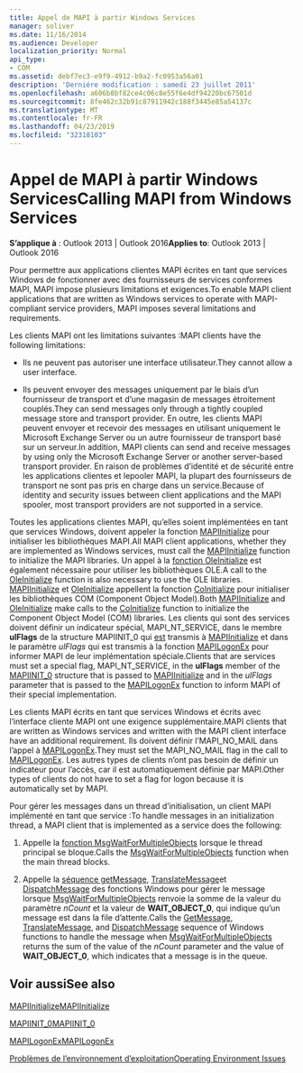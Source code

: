 ```yaml
---
title: Appel de MAPI à partir Windows Services
manager: soliver
ms.date: 11/16/2014
ms.audience: Developer
localization_priority: Normal
api_type:
- COM
ms.assetid: debf7ec3-e9f9-4912-b9a2-fc0953a56a01
description: 'Derniére modification : samedi 23 juillet 2011'
ms.openlocfilehash: a606b8bf82ce4c06c8e55f6e4df94220bc67501d
ms.sourcegitcommit: 8fe462c32b91c87911942c188f3445e85a54137c
ms.translationtype: MT
ms.contentlocale: fr-FR
ms.lasthandoff: 04/23/2019
ms.locfileid: "32318103"
---
```

# <a name="calling-mapi-from-windows-services"></a><span data-ttu-id="6f0c3-103">Appel de MAPI à partir Windows Services</span><span class="sxs-lookup"><span data-stu-id="6f0c3-103">Calling MAPI from Windows Services</span></span>

  
  
<span data-ttu-id="6f0c3-104">**S’applique à** : Outlook 2013 | Outlook 2016</span><span class="sxs-lookup"><span data-stu-id="6f0c3-104">**Applies to**: Outlook 2013 | Outlook 2016</span></span> 
  
<span data-ttu-id="6f0c3-105">Pour permettre aux applications clientes MAPI écrites en tant que services Windows de fonctionner avec des fournisseurs de services conformes MAPI, MAPI impose plusieurs limitations et exigences.</span><span class="sxs-lookup"><span data-stu-id="6f0c3-105">To enable MAPI client applications that are written as Windows services to operate with MAPI-compliant service providers, MAPI imposes several limitations and requirements.</span></span>
  
<span data-ttu-id="6f0c3-106">Les clients MAPI ont les limitations suivantes :</span><span class="sxs-lookup"><span data-stu-id="6f0c3-106">MAPI clients have the following limitations:</span></span>
  
- <span data-ttu-id="6f0c3-107">Ils ne peuvent pas autoriser une interface utilisateur.</span><span class="sxs-lookup"><span data-stu-id="6f0c3-107">They cannot allow a user interface.</span></span>
    
- <span data-ttu-id="6f0c3-108">Ils peuvent envoyer des messages uniquement par le biais d’un fournisseur de transport et d’une magasin de messages étroitement couplés.</span><span class="sxs-lookup"><span data-stu-id="6f0c3-108">They can send messages only through a tightly coupled message store and transport provider.</span></span> <span data-ttu-id="6f0c3-109">En outre, les clients MAPI peuvent envoyer et recevoir des messages en utilisant uniquement le Microsoft Exchange Server ou un autre fournisseur de transport basé sur un serveur.</span><span class="sxs-lookup"><span data-stu-id="6f0c3-109">In addition, MAPI clients can send and receive messages by using only the Microsoft Exchange Server or another server-based transport provider.</span></span> <span data-ttu-id="6f0c3-110">En raison de problèmes d’identité et de sécurité entre les applications clientes et lepooler MAPI, la plupart des fournisseurs de transport ne sont pas pris en charge dans un service.</span><span class="sxs-lookup"><span data-stu-id="6f0c3-110">Because of identity and security issues between client applications and the MAPI spooler, most transport providers are not supported in a service.</span></span> 
    
<span data-ttu-id="6f0c3-111">Toutes les applications clientes MAPI, qu’elles soient implémentées en tant que services Windows, doivent appeler la fonction [MAPIInitialize](mapiinitialize.md) pour initialiser les bibliothèques MAPI.</span><span class="sxs-lookup"><span data-stu-id="6f0c3-111">All MAPI client applications, whether they are implemented as Windows services, must call the [MAPIInitialize](mapiinitialize.md) function to initialize the MAPI libraries.</span></span> <span data-ttu-id="6f0c3-112">Un appel à la [fonction OleInitialize](https://msdn.microsoft.com/library/ms690134%28v=VS.85%29.aspx) est également nécessaire pour utiliser les bibliothèques OLE.</span><span class="sxs-lookup"><span data-stu-id="6f0c3-112">A call to the [OleInitialize](https://msdn.microsoft.com/library/ms690134%28v=VS.85%29.aspx) function is also necessary to use the OLE libraries.</span></span> <span data-ttu-id="6f0c3-113">[MAPIInitialize](mapiinitialize.md) et [OleInitialize](https://msdn.microsoft.com/library/ms690134%28v=VS.85%29.aspx) appellent la fonction [CoInitialize](https://msdn.microsoft.com/library/ms678543%28VS.85%29.aspx) pour initialiser les bibliothèques COM (Component Object Model).</span><span class="sxs-lookup"><span data-stu-id="6f0c3-113">Both [MAPIInitialize](mapiinitialize.md) and [OleInitialize](https://msdn.microsoft.com/library/ms690134%28v=VS.85%29.aspx) make calls to the [CoInitialize](https://msdn.microsoft.com/library/ms678543%28VS.85%29.aspx) function to initialize the Component Object Model (COM) libraries.</span></span> <span data-ttu-id="6f0c3-114">Les clients qui sont des services doivent définir un indicateur spécial, MAPI_NT_SERVICE, dans le membre **ulFlags** de la structure MAPIINIT_0 qui [est](mapiinit_0.md) transmis à [MAPIInitialize](mapiinitialize.md) et dans le paramètre  _ulFlags_ qui est transmis à la fonction [MAPILogonEx](mapilogonex.md) pour informer MAPI de leur implémentation spéciale.</span><span class="sxs-lookup"><span data-stu-id="6f0c3-114">Clients that are services must set a special flag, MAPI_NT_SERVICE, in the **ulFlags** member of the [MAPIINIT_0](mapiinit_0.md) structure that is passed to [MAPIInitialize](mapiinitialize.md) and in the  _ulFlags_ parameter that is passed to the [MAPILogonEx](mapilogonex.md) function to inform MAPI of their special implementation.</span></span> 
  
<span data-ttu-id="6f0c3-115">Les clients MAPI écrits en tant que services Windows et écrits avec l’interface cliente MAPI ont une exigence supplémentaire.</span><span class="sxs-lookup"><span data-stu-id="6f0c3-115">MAPI clients that are written as Windows services and written with the MAPI client interface have an additional requirement.</span></span> <span data-ttu-id="6f0c3-116">Ils doivent définir l’MAPI_NO_MAIL dans l’appel à [MAPILogonEx](mapilogonex.md).</span><span class="sxs-lookup"><span data-stu-id="6f0c3-116">They must set the MAPI_NO_MAIL flag in the call to [MAPILogonEx](mapilogonex.md).</span></span> <span data-ttu-id="6f0c3-117">Les autres types de clients n’ont pas besoin de définir un indicateur pour l’accès, car il est automatiquement définie par MAPI.</span><span class="sxs-lookup"><span data-stu-id="6f0c3-117">Other types of clients do not have to set a flag for logon because it is automatically set by MAPI.</span></span>
  
<span data-ttu-id="6f0c3-118">Pour gérer les messages dans un thread d’initialisation, un client MAPI implémenté en tant que service :</span><span class="sxs-lookup"><span data-stu-id="6f0c3-118">To handle messages in an initialization thread, a MAPI client that is implemented as a service does the following:</span></span>
  
1. <span data-ttu-id="6f0c3-119">Appelle la [fonction MsgWaitForMultipleObjects](https://msdn.microsoft.com/library/ms684242%28VS.85%29.aspx) lorsque le thread principal se bloque.</span><span class="sxs-lookup"><span data-stu-id="6f0c3-119">Calls the [MsgWaitForMultipleObjects](https://msdn.microsoft.com/library/ms684242%28VS.85%29.aspx) function when the main thread blocks.</span></span> 
    
2. <span data-ttu-id="6f0c3-120">Appelle la [séquence getMessage](https://msdn.microsoft.com/library/ms644936%28VS.85%29.aspx), [TranslateMessage](https://msdn.microsoft.com/library/ms644955%28VS.85%29.aspx)et [DispatchMessage](https://msdn.microsoft.com/library/ms644934%28VS.85%29.aspx) des fonctions Windows pour gérer le message lorsque [MsgWaitForMultipleObjects](https://msdn.microsoft.com/library/ms684242%28VS.85%29.aspx) renvoie la somme de la valeur du paramètre _nCount_ et la valeur de **WAIT_OBJECT_0**, qui indique qu’un message est dans la file d’attente.</span><span class="sxs-lookup"><span data-stu-id="6f0c3-120">Calls the [GetMessage](https://msdn.microsoft.com/library/ms644936%28VS.85%29.aspx), [TranslateMessage](https://msdn.microsoft.com/library/ms644955%28VS.85%29.aspx), and [DispatchMessage](https://msdn.microsoft.com/library/ms644934%28VS.85%29.aspx) sequence of Windows functions to handle the message when [MsgWaitForMultipleObjects](https://msdn.microsoft.com/library/ms684242%28VS.85%29.aspx) returns the sum of the value of the  _nCount_ parameter and the value of **WAIT_OBJECT_0**, which indicates that a message is in the queue.</span></span>
    
## <a name="see-also"></a><span data-ttu-id="6f0c3-121">Voir aussi</span><span class="sxs-lookup"><span data-stu-id="6f0c3-121">See also</span></span>



[<span data-ttu-id="6f0c3-122">MAPIInitialize</span><span class="sxs-lookup"><span data-stu-id="6f0c3-122">MAPIInitialize</span></span>](mapiinitialize.md)
  
[<span data-ttu-id="6f0c3-123">MAPIINIT_0</span><span class="sxs-lookup"><span data-stu-id="6f0c3-123">MAPIINIT_0</span></span>](mapiinit_0.md)
  
[<span data-ttu-id="6f0c3-124">MAPILogonEx</span><span class="sxs-lookup"><span data-stu-id="6f0c3-124">MAPILogonEx</span></span>](mapilogonex.md)


[<span data-ttu-id="6f0c3-125">Problèmes de l’environnement d’exploitation</span><span class="sxs-lookup"><span data-stu-id="6f0c3-125">Operating Environment Issues</span></span>](operating-environment-issues.md)

